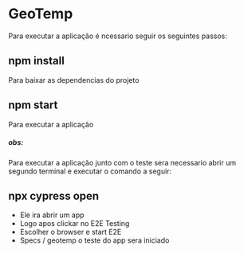 # GeoTemp

Para executar a aplicação é ncessario seguir os seguintes passos:

## npm install
Para baixar as dependencias do projeto

## npm start
Para executar a aplicação

##### obs:
Para executar a aplicação junto com o teste sera necessario abrir um segundo terminal e executar o comando a seguir:

## npx cypress open
- Ele ira abrir um app
- Logo apos clickar no E2E Testing
- Escolher o browser e start E2E
- Specs / geotemp
o teste do app sera iniciado